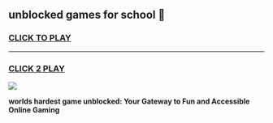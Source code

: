 
## unblocked games for school 👋
<h3>
<a href="https://premium.freeplayer.one?title=unblocked_games_for_school&ref=13F">CLICK TO PLAY</a></h3>
<hr>

<h3>
<a href="https://premium.freeplayer.one?title=unblocked_games_for_school&ref=13F">CLICK 2 PLAY</a>
  
</h3>

<a href="https://premium.freeplayer.one?title=unblocked_games_for_school&ref=12F/"><img src="https://clearcache.store/games.png"></a>


**worlds hardest game unblocked: Your Gateway to Fun and Accessible Online Gaming**

